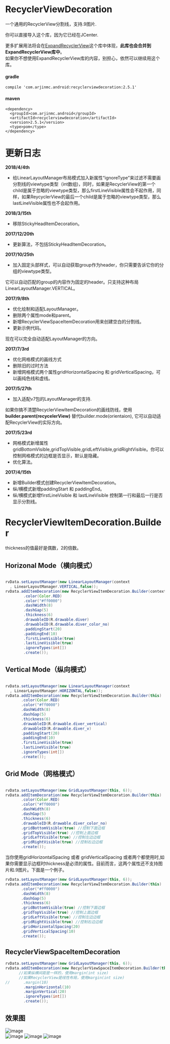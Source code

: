 # RecyclerViewDecoration
一个通用的RecyclerView分割线，支持.9图片.

你可以直接导入这个库，因为它已经在JCenter.

更多扩展用法将会在[ExpandRecyclerView](https://github.com/arjinmc/ExpandRecyclerView)这个库中体现，<strong>此库也会合并到ExpandRecyclerView库中</strong>。  
如果你不想使用ExpandRecyclerView库的内容，别担心，依然可以继续用这个库。

#### gradle
```code
compile 'com.arjinmc.android:recyclerviewdecoration:2.5.1'
```
#### maven
```code
<dependency>
  <groupId>com.arjinmc.android</groupId>
  <artifactId>recyclerviewdecoration</artifactId>
  <version>2.5.1</version>
  <type>pom</type>
</dependency>
```

# 更新日志

<b>2018/4/4th</b>
* 给LinearLayoutManager布局模式加入新属性“ignoreType”来过滤不需要画分割线的viewtype类型（int数组)，同时，如果是RecyclerView的第一个child是属于忽略的viewtype类型，那么firstLineVisible属性会不起作用，同样，如果ReycyclerView的最后一个child是属于忽略的viewtype类型，那么lastLineVisible属性也不会起作用。

<b>2018/3/15th</b>
* 移除StickyHeadItemDecoration。

<b>2017/12/20th</b>
* 更新算法，不包括StickyHeadItemDecoration。

<b>2017/10/25th</b>
* 加入固定头部样式，可以自动获取group作为header，你只需要告诉它你的分组的viewtype类型。

它可以自动匹配的group的内容作为固定的header。只支持这种布局LinearLayoutManager.VERTICAL。

<b>2017/9/8th</b>

* 优化绘制和适配LayoutManager。
* 删除两个属性mode和parent。
* 新增RecyclerViewSpaceItemDecoration用来创建空白的分割线。
* 更新示例代码。

现在可以完全自动适配LayoutManager的方向。

<b>2017/7/3rd</b>

* 优化网格模式的画线方式
* 删除旧的过时方法
* 新增网格模式两个属性gridHorizontalSpacing 和 gridVerticalSpacing，可以画纯色线和虚线。

<b>2017/5/27th</b>

* 加入适配v7包的LayoutManager的支持.  

如果你搞不清楚RecyclerViewItemDecoration的画线防线，使用 <b>builder.parent(recycelerView)</b> 替代builder.mode(orientaion), 它可以自动适配RecyclerView的实际方向。

<b>2017/5/23rd</b>

* 网格模式新增属性gridBottomVisible,gridTopVisible,gridLeftVisible,gridRightVisible。你可以控制网格模式的边框是否显示，默认是隐藏。
* 优化算法。

<b>2017/4/15th</b>

* 新增Builder模式创建RecyclerViewItemDecoration。
* 纵/横模式新增paddingStart 和 paddingEnd。
* 纵/横模式新增firstLineVisible 和 lastLineVisible 控制第一行和最后一行是否显示分割线。

# RecyclerViewItemDecoration.Builder
thickness的值最好是偶数，2的倍数。

## Horizonal Mode（横向模式）
``` java

rvData.setLayoutManager(new LinearLayoutManager(context
  , LinearLayoutManager.VERTICAL,false));
rvData.addItemDecoration(new RecyclerViewItemDecoration.Builder(context)
        .color(Color.RED)
        .color("#ff0000")
        .dashWidth(8)
        .dashGap(5)
        .thickness(6)
        .drawableID(R.drawable.diver)
        .drawableID(R.drawable.diver_color_no)
        .paddingStart(20)
        .paddingEnd(10)
        .firstLineVisible(true)
        .lastLineVisible(true)
        .ignoreTypes(int[])
        .create());

```
## Vertical Mode（纵向模式）
``` java

rvData.setLayoutManager(new LinearLayoutManager(context
  , LinearLayoutManager.HORIZONTAL,false));
rvData.addItemDecoration(new RecyclerViewItemDecoration.Builder(this)
       .color(Color.RED)
       .color("#ff0000")
       .dashWidth(8)
       .dashGap(5)
       .thickness(6)
       .drawableID(R.drawable.diver_vertical)
       .drawableID(R.drawable.diver_v)
       .paddingStart(20)
       .paddingEnd(10)
       .firstLineVisible(true)
       .lastLineVisible(true)
       .ignoreTypes(int[])
       .create());
```

## Grid Mode（网格模式）
``` java

rvData.setLayoutManager(new GridLayoutManager(this, 6));
rvData.addItemDecoration(new RecyclerViewItemDecoration.Builder(this)
       .color(Color.RED)
       .color("#ff0000")
       .dashWidth(8)
       .dashGap(5)
       .thickness(6)
       .drawableID(R.drawable.diver_color_no)
       .gridBottomVisible(true) //控制下面边框
       .gridTopVisible(true) //控制上面边框
       .gridLeftVisible(true) //控制左边边框
       .gridRightVisible(true) //控制右边边框
       .create());

```

当你使用gridHorizontalSpacing 或者 gridVerticalSpacing 或者两个都使用时,如果你需要显示边框时thickness是必须的属性。目前而言，这两个属性还不支持图片和.9图片。下面是一个例子。

```java
rvData.setLayoutManager(new GridLayoutManager(this, 6));
rvData.addItemDecoration(new RecyclerViewItemDecoration.Builder(this)
       .color("#ff0000")
       .dashWidth(8)
       .dashGap(5)
       .thickness(6)
       .gridBottomVisible(true) //控制下面边框
       .gridTopVisible(true) //控制上面边框
       .gridLeftVisible(true) //控制左边边框
       .gridRightVisible(true) //控制右边边框
       .gridHorizontalSpacing(20)
       .gridVerticalSpacing(10)
       .create());

```

## RecyclerViewSpaceItemDecoration

```java
rvData.setLayoutManager(new GridLayoutManager(this, 6));
rvData.addItemDecoration(new RecyclerViewSpaceItemDecoration.Builder(this)
      //如果纵横间距是一样的，使用margin(int size)
      //如果RecyclerView是线性布局，使用margin(int size)
//      .margin(10)
        .marginHorizontal(10)
        .marginVertical(20)
        .ignoreTypes(int[])
        .create());
```

## 效果图
![image](https://github.com/arjinmc/RecyclerViewDecoration/blob/master/images/device-2015-12-02-111504.png)  
![image](https://github.com/arjinmc/RecyclerViewDecoration/blob/master/images/device-2015-11-30-155050.png)
![image](https://github.com/arjinmc/RecyclerViewDecoration/blob/master/images/device-2015-11-30-154937.png)
![image](https://github.com/arjinmc/RecyclerViewDecoration/blob/master/images/device-2015-11-30-155157.png)

